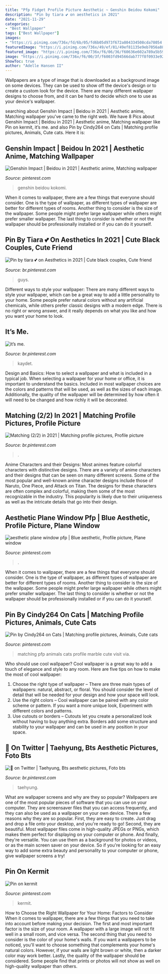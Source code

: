 ```yaml
---
title: "Pfp Fidget Profile Picture Aesthetic ~ Genshin Beidou Kokomi"
description: "Pin by tiara 💕 on aesthetics in 2021"
date: "2021-11-29"
categories:
- "Best Wallpaper"
tags: ["Best Wallpaper"]
images:
- "https://i.pinimg.com/736x/fd/6b/05/fd6b05d973f672a804334508cda78054.jpg"
featuredImage: "https://i.pinimg.com/736x/49/ef/81/49ef81135e9eb7056a88452817173d65.jpg"
featured_image: "https://i.pinimg.com/736x/f6/06/36/f60636e602a789a5b599def46f37ef53.jpg"
image: "https://i.pinimg.com/736x/f6/00/3f/f6003fd94566dab777f8f0933e922736.jpg"
ShowToc: true
author: "Adelle Hansen II"
---
```



Wallpapers are a type of image that is downloaded as a background image on some devices. They can be used to show off the device's design or to create a custom look for the device. There are many different wallpaper designs to choose from, and it can be hard to decide which one to use as your device's wallpaper.

	

		
searching about Genshin Impact | Beidou in 2021 | Aesthetic anime, Matching wallpaper you've came to the right web. We have 8 Pics about Genshin Impact | Beidou in 2021 | Aesthetic anime, Matching wallpaper like Pin on kermit, it’s me. and also Pin by Cindy264 on Cats | Matching profile pictures, Animals, Cute cats. Here it is:
		
    
## Genshin Impact | Beidou In 2021 | Aesthetic Anime, Matching Wallpaper

<img loading=lazy src="https://i.pinimg.com/736x/f6/00/3f/f6003fd94566dab777f8f0933e922736.jpg" onerror="this.onerror=null;this.src='https://tse3.mm.bing.net/th?id=OIP.5QJSZ4hsE4q4oKBbXkkM1wHaNK&amp;pid=15.1';" alt="Genshin Impact | Beidou in 2021 | Aesthetic anime, Matching wallpaper">

_Source: pinterest.com_

>genshin beidou kokomi. 

	

When it comes to wallpaper, there are a few things that everyone should consider. One is the type of wallpaper, as different types of wallpaper are better for different types of rooms. Another thing to consider is the size of the wallpaper. Some people might prefer large wallpaper while others might prefer smaller wallpaper. The last thing to consider is whether or not the wallpaper should be professionally installed or if you can do it yourself.

    
## Pin By Tiara 💕 On Aesthetics In 2021 | Cute Black Couples, Cute Friend

<img loading=lazy src="https://i.pinimg.com/736x/c7/26/8f/c7268f5a4d9f0d1cb3698b077763c592.jpg" onerror="this.onerror=null;this.src='https://tse2.mm.bing.net/th?id=OIP.laHzgl7zobn1C3XkbFYmsgHaJQ&amp;pid=15.1';" alt="Pin by tiara 💕 on Aesthetics in 2021 | Cute black couples, Cute friend">

_Source: br.pinterest.com_

>guys. 

	

Different ways to style your wallpaper:
There are many different ways to style your wallpaper, which can be a great way to add a little personality to your home. Some people prefer natural colors without any artificial chemicals, while others prefer classic designs with a modern edge. There is no right or wrong answer, and it really depends on what you like and how you want your home to look.

    
## It’s Me.

<img loading=lazy src="https://i.pinimg.com/736x/05/91/9a/05919a821141f0ca5468af6f3660c5fa.jpg" onerror="this.onerror=null;this.src='https://tse2.mm.bing.net/th?id=OIP.A4qFnsGwrI_D20CkrDXbKQHaHa&amp;pid=15.1';" alt="it’s me.">

_Source: br.pinterest.com_

>kaydet. 

	

Design and Basics: How to select a wallpaper and what is included in a typical job.
When selecting a wallpaper for your home or office, it is important to understand the basics. Included in most wallpaper choices are the colors and patterns that will be used, as well as the sizes of each image. Additionally, the quality of the wallpaper will be determined by how often it will need to be changed and how richly it will be decorated.

    
## Matching (2/2) In 2021 | Matching Profile Pictures, Profile Picture

<img loading=lazy src="https://i.pinimg.com/736x/fd/6b/05/fd6b05d973f672a804334508cda78054.jpg" onerror="this.onerror=null;this.src='https://tse2.mm.bing.net/th?id=OIP.hBRiXhMFL9josf0VByGBSwHaHa&amp;pid=15.1';" alt="Matching (2/2) in 2021 | Matching profile pictures, Profile picture">

_Source: br.pinterest.com_

>. 

	

Anime Characters and their Designs: Most animes feature colorful characters with distinctive designs.
There are a variety of anime characters and their designs that can be seen on many different screens. Some of the most popular and well-known anime character designs include those of Naruto, One Piece, and Attack on Titan. The designs for these characters are often complex and colorful, making them some of the most recognizable in the industry. This popularity is likely due to their uniqueness as well as the intricate details that go into their design.

    
## Aesthetic Plane Window Pfp | Blue Aesthetic, Profile Picture, Plane Window

<img loading=lazy src="https://i.pinimg.com/736x/6e/cd/2c/6ecd2cd09ffff0b39cbd42af0de841c3.jpg" onerror="this.onerror=null;this.src='https://tse2.mm.bing.net/th?id=OIP.Hdi4b74yNPVU05vYREmICAHaHN&amp;pid=15.1';" alt="aesthetic plane window pfp | Blue aesthetic, Profile picture, Plane window">

_Source: pinterest.com_

>. 

	

When it comes to wallpaper, there are a few things that everyone should consider. One is the type of wallpaper, as different types of wallpaper are better for different types of rooms. Another thing to consider is the size of the wallpaper. Some people might prefer large wallpaper while others might prefer smaller wallpaper. The last thing to consider is whether or not the wallpaper should be professionally installed or if you can do it yourself.

    
## Pin By Cindy264 On Cats | Matching Profile Pictures, Animals, Cute Cats

<img loading=lazy src="https://i.pinimg.com/736x/49/ef/81/49ef81135e9eb7056a88452817173d65.jpg" onerror="this.onerror=null;this.src='https://tse4.mm.bing.net/th?id=OIP.tMYYHleRRsLCNAHphAsOcAAAAA&amp;pid=15.1';" alt="Pin by Cindy264 on Cats | Matching profile pictures, Animals, Cute cats">

_Source: pinterest.com_

>matching pfp animals cats profile marble cute visit via. 

	

Who should use cool wallpaper?
Cool wallpaper is a great way to add a touch of elegance and style to any room. Here are five tips on how to make the most of cool wallpaper: 
1) Choose the right type of wallpaper – There are three main types of wallpapers: natural, abstract, or floral. You should consider the level of detail that will be needed for your design and how your space will look. 
2) Use the right colors – Cool wallpaper can be paired with any color scheme or pattern. If you want a more unique look, Experiment with different colors and patterns. 
3) Use cutouts or borders – Cutouts let you create a personalized look without having to buy anything extra. Borders add some structure and stability to your wallpaper and can be used in any position in your space.

    
## 🌱 On Twitter | Taehyung, Bts Aesthetic Pictures, Foto Bts

<img loading=lazy src="https://i.pinimg.com/736x/3a/47/9f/3a479f8e077860dd31fa75cc000c0bf1.jpg" onerror="this.onerror=null;this.src='https://tse3.mm.bing.net/th?id=OIP.dr8GRGvzRBJergxa-GPxcAHaJ4&amp;pid=15.1';" alt="🌱 on Twitter | Taehyung, Bts aesthetic pictures, Foto bts">

_Source: br.pinterest.com_

>taehyung. 

	

What are wallpaper screens and why are they so popular?
Wallpapers are one of the most popular pieces of software that you can use on your computer. They are screensaver files that you can access frequently, and they can also be used as a wallpaper on your own device. There a few reasons why they are so popular. First, they are easy to create. Just drag and drop a file onto your desktop, and you're ready to go! Second, they are beautiful. Most wallpaper files come in high-quality JPEGs or PNGs, which makes them perfect for displaying on your computer or phone. And finally, they're versatile. You can use them as a background for photos or videos, or as the main screen saver on your device. So if you're looking for an easy way to add some extra beauty and personality to your computer or phone, give wallpaper screens a try!

    
## Pin On Kermit

<img loading=lazy src="https://i.pinimg.com/736x/f6/06/36/f60636e602a789a5b599def46f37ef53.jpg" onerror="this.onerror=null;this.src='https://tse1.mm.bing.net/th?id=OIP.-Fz6ArEk7c81F-d8dd7zHQHaHX&amp;pid=15.1';" alt="Pin on kermit">

_Source: pinterest.com_

>kermit. 

	

How to Choose the Right Wallpaper for Your Home: Factors to Consider
When it comes to wallpaper, there are a few things that you need to take into account before making your decision. The first and most important factor is the size of your room. A wallpaper with a large image will not fit well in a small room, and vice versa. 
The second thing that you need to consider is the color of your home's walls. If you want a wallpapers to be noticed, you'll want to choose something that complements your home's natural colors. However, if your walls are light brown or white, then a darker color may work better. 
Lastly, the quality of the wallpaper should be considered. Some people find that prints or photos will not show as well on high-quality wallpaper than others.

